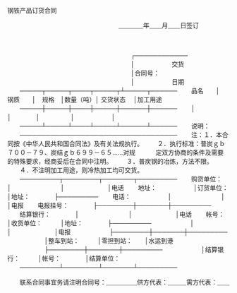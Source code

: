 



钢铁产品订货合同



 

　　　　　　　　　　　　　　　　　　＿＿＿＿年＿＿月＿＿日签订

　　


　　　　　　　　　　　　　　　　　　　　┌────────────
　　　　　　　　　　　　　　　　　　　　│　　　　　　交货
　　　　　　　　　　　　　　　　　　　　│合同号：
　　　　　　　　　　　　　　　　　　　　│　　　　　　日期
　　─────┬─────┬────┬─────┬┴─────┬──────
　　品名　　│　钢质　　│　规格　│数量（吨）│ 交货状态　 │加工用途
　　─────┼─────┼────┼─────┼──────┼──────
　　│　　　　　│　　　　│　　　　　│　　　　　　│
　　─────┴─────┴────┴─────┴──────┴──────
　　说明：
　　────────────────────────────────────
　　注：１．本合同按《中华人民共和国合同法》及有关法规执行。
　　２．执行标准：普炭ｇｂ７００－７９、炭结ｇｂ６９９－６５……对规
　　　定双方协商的条件及需要的特殊要求，经商妥后在合同中注明。
　　３．普炭钢的冶炼，方法不限。
　　４．不注明加工用途，则冷热加工均可交货。
　　─────────┬────────┬───────┬─────────
　　购货单位：　　　　│　　　　　　　　│　　　　　　　│电话
　　地址：　　　　　　│订货单位：　　　│地址：　　　　├─────────
　　电话：　　　　　　│　　　　　　　　│　　　　　　　│电报
　　电报挂号：　　　　├────────┼───────┼─────────
　　结算银行：　　　　│　　　　　　　　│　　　　　　　│电话
　　帐号：　　　　　　│收货单位：　　　│地址：　　　　├─────────
　　　　　　│　　　　　　　　│　　　　　　　│电报
　　　　　　├────────┼───────┼─────────
　　　　　　│整车到站：　　　│零担到站：　　│水运到港
　　　　　　├────────┼───────┼─────────
　　　　　　│结算银行：　　　│帐号：　　　　│结算单位：
　　─────────┴────────┴───────┴─────────
　　


　　联系合同事宜务请注明合同号：＿＿＿＿＿供方代表：＿＿＿需方代表：＿＿